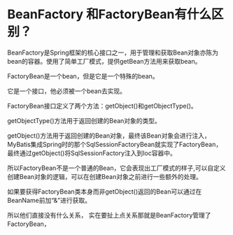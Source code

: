 # BeanFactory 和FactoryBean有什么区别？


BeanFactory是Spring框架的核心接口之一，用于管理和获取Bean对象亦陈为bean的容器。使用了简单工厂模式，提供getBean方法用来获取bean。

FactoryBean是一个bean，但是它是一个特殊的bean。

它是一个接口，他必须被一个bean去实现。

FactoryBean接口定义了两个方法：getObject()和getObjectType()。

getObjectType()方法用于返回创建的Bean对象的类型。

getObject()方法用于返回创建的Bean对象，最终该Bean对象会进行注入，MyBatis集成Spring时的那个SqlSessionFactoryBean就实现了FactoryBean， 
最终通过getObject()将SqlSessionFactory注入到Ioc容器中。

所以FactoryBean不是一个普通的Bean，它会表现出工厂模式的样子,可以自定义创建Bean对象的逻辑，可以在创建Bean对象之前进行一些额外的处理。

如果要获得FactoryBean类本身而非getObject()返回的Bean可以通过在BeanName前加“&”进行获取。

所以他们直接没有什么关系， 实在要扯上点关系那就是BeanFactory管理了FactoryBean，


